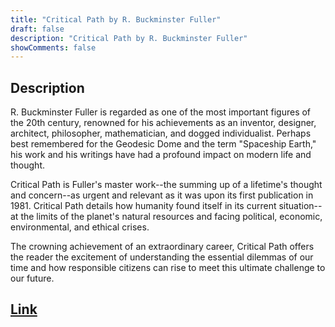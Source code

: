 ```yaml
---
title: "Critical Path by R. Buckminster Fuller"
draft: false
description: "Critical Path by R. Buckminster Fuller"
showComments: false
---
```


## Description

R. Buckminster Fuller is regarded as one of the most important figures of the 20th century, renowned for his achievements as an inventor, designer, architect, philosopher, mathematician, and dogged individualist. Perhaps best remembered for the Geodesic Dome and the term "Spaceship Earth," his work and his writings have had a profound impact on modern life and thought.

Critical Path is Fuller's master work--the summing up of a lifetime's thought and concern--as urgent and relevant as it was upon its first publication in 1981. Critical Path details how humanity found itself in its current situation--at the limits of the planet's natural resources and facing political, economic, environmental, and ethical crises.

The crowning achievement of an extraordinary career, Critical Path offers the reader the excitement of understanding the essential dilemmas of our time and how responsible citizens can rise to meet this ultimate challenge to our future.

## [Link](https://www.amazon.com/Critical-Path-Kiyoshi-Kuromiya/dp/0312174918)
